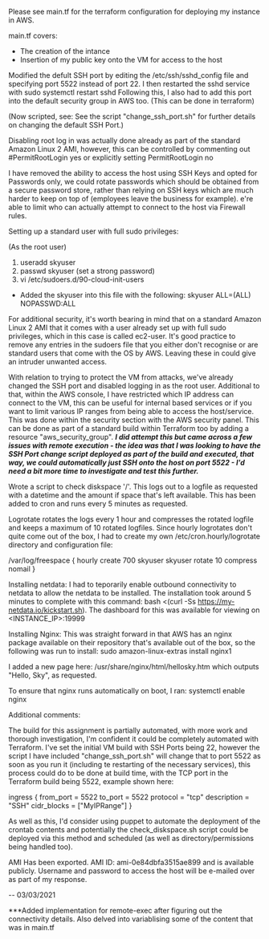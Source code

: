 Please see main.tf for the terraform configuration for deploying my instance in AWS.

main.tf covers: 

- The creation of the intance
- Insertion of my public key onto the VM for access to the host

Modified the defult SSH port by editing the /etc/ssh/sshd_config file and specifying port 5522 instead of port 22. I then restarted the sshd service with sudo systemctl restart sshd
Following this, I also had to add this port into the default security group in AWS too. (This can be done in terraform)

(Now scripted, see: See the script "change_ssh_port.sh" for further details on changing the default SSH Port.)

Disabling root log in was actually done already as part of the standard Amazon Linux 2 AMI, however, this can be controlled by commenting out #PermitRootLogin yes or explicitly setting PermitRootLogin no

I have removed the ability to access the host using SSH Keys and opted for Passwords only, we could rotate passwords which should be obtained from a secure password store, rather than relying on SSH keys which are much harder to keep on top of (employees leave the business for example). e're able to limit who can actually attempt to connect to the host via Firewall rules.

Setting up a standard user with full sudo privileges:

(As the root user)

1. useradd skyuser
2. passwd skyuser (set a strong password)
3. vi /etc/sudoers.d/90-cloud-init-users
 - Added the skyuser into this file with the following: skyuser ALL=(ALL) NOPASSWD:ALL

For additional security, it's worth bearing in mind that on a standard Amazon Linux 2 AMI that it comes with a user already set up with full sudo privileges, which in this case is called ec2-user. It's good practice to remove any entries in the sudoers file that you either don't recognise or are standard users that come with the OS by AWS. Leaving these in could give an intruder unwanted access.

With relation to trying to protect the VM from attacks, we've already changed the SSH port and disabled logging in as the root user. Additional to that, within the AWS console, I have restricted which IP address can connect to the VM, this can be useful for internal based services or if you want to limit various IP ranges from being able to access the host/service. This was done within the security section with the AWS security panel. This can be done as part of a standard build within Terraform too by adding a resource "aws_security_group". ***I did attempt this but came across a few issues with remote execution - the idea was that I was looking to have the SSH Port change script deployed as part of the build and executed, that way, we could automatically just SSH onto the host on port 5522 - I'd need a bit more time to investigate and test this further.***

Wrote a script to check diskspace '/'. This logs out to a logfile as requested with a datetime and the amount if space that's left available. This has been added to cron and runs every 5 minutes as requested.

Logrotate rotates the logs every 1 hour and compresses the rotated logfile and keeps a maximum of 10 rotated logfiles. Since hourly logrotates don't quite come out of the box, I had to create my own /etc/cron.hourly/logrotate directory and configuration file:

/var/log/freespace {
        hourly
        create 700 skyuser skyuser
        rotate 10
        compress
        nomail
}

Installing netdata: I had to teporarily enable outbound connectivity to netdata to allow the netdata to be installed. The installation took around 5 minutes to complete with this command: bash <(curl -Ss https://my-netdata.io/kickstart.sh). The dashboard for this was available for viewing on <INSTANCE_IP>:19999

Installing Nginx: This was straight forward in that AWS has an nginx package available on their repository that's available out of the box, so the following was run to install: sudo amazon-linux-extras install nginx1

I added a new page here: /usr/share/nginx/html/hellosky.htm which outputs "Hello, Sky", as requested.

To ensure that nginx runs automatically on boot, I ran: systemctl enable nginx


Additional comments:

The build for this assignment is partially automated, with more work and thorough investigation, I'm confident it could be completely automated with Terraform. I've set the initial VM build with SSH Ports being 22, however the script I have included "change_ssh_port.sh" will change that to port 5522 as soon as you run it (including te restarting of the necessary services), this process could do to be done at build time, with the TCP port in the Terraform build being 5522, example shown here:

ingress {
    from_port   = 5522
    to_port     = 5522
    protocol    = "tcp"
    description = "SSH"
    cidr_blocks = ["MyIPRange"]
  }

As well as this, I'd consider using puppet to automate the deployment of the crontab contents and potentially the check_diskspace.sh script could be deployed via this method and scheduled (as well as directory/permissions being handled too). 

AMI Has been exported. AMI ID: ami-0e84dbfa3515ae899 and is available publicly. 
Username and password to access the host will be e-mailed over as part of my response.

-- 03/03/2021

***Added implementation for remote-exec after figuring out the connectivity details. Also delved into variablising some of the content that was in main.tf
